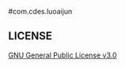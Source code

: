 #com.cdes.luoaijun
 
## LICENSE

[GNU General Public License v3.0](https://github.com/datawhalechina/pumpkin-book/blob/master/LICENSE)